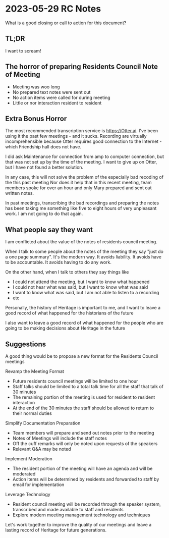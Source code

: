 # 2023-05-29 RC Notes

What is a good closing or call to action for this document?


## TL;DR

I want to scream!


## The horror of preparing Residents Council Note of Meeting

* Meeting was woo long
* No prepared text notes were sent out
* No action items were called for during meeting
* Little or nor interaction resident to resident


## Extra Bonus Horror

The most recommended transcription service is https://Otter.ai. I've been using it the past few meetings - and it sucks. Recording are virtually incomprehensible because Otter requires good connection to the Internet - which Friendship hall does not have.

I did ask Maintenance for connection from amp to computer connection, but that was not set up by the time of the meeting. I want to give up on Otter, but I have not found a better solution.

In any case, this will not solve the problem of the especially bad recoding of the this past meeting Nor does it help that in this recent meeting, team members spoke for over an hour and only Mary prepared and sent out written notes.

In past meetings, transcribing the bad recordings and preparing the notes has been taking me something like five to eight hours of very unpleasant work. I am not going to do that again.


## What people say they want

I am conflicted about the value of the notes of residents council meeting.

When I talk to some people about the notes of the meeting they say "just do a one page summary". It's the modern way. It avoids liability. It avoids have to be accountable. It avoids having to do any work.

On the other hand, when I talk to others they say things like

* I could not attend the meeting, but I want to know what happened
* I could not hear what was said, but I want to know what was said
* I want to know what was said, but I am not able to listen to a recording
* etc

Personally, the history of Heritage is important to me, and I want to leave a good record of what happened for the historians of the future

I also want to leave a good record of what happened for the people who are going to be making decisions about Heritage in the future


## Suggestions

A good thing would be to propose a new format for the Residents Council meetings

Revamp the Meeting Format
* Future residents council meetings will be limited to one hour
* Staff talks should be limited to a total talk time for all the staff that talk of 30 minutes
* The remaining portion of the meeting is used for resident to resident interaction
* At the end of the 30 minutes the staff should be allowed to return to their normal duties

Simplify Documentation Preparation
* Team members will prepare and send out notes prior to the meeting
* Notes of Meetings will include the staff notes
* Off the cuff remarks will only be noted upon requests of the speakers
* Relevant Q&A may be noted

Implement Moderation
* The resident portion of the meeting will have an agenda and will be moderated
* Action items will be determined by residents and forwarded to staff by email for implementation

Leverage Technology
* Resident council meeting will be recorded through the speaker system, transcribed and made available to staff and residents
* Explore modern meeting management technology and techniques

Let's work together to improve the quality of our meetings and leave a lasting record of Heritage for future generations.



